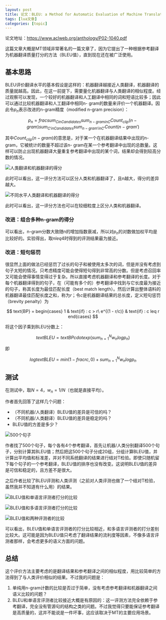 ```yaml
---
layout: post
title: 论文：BLEU: a Method for Automatic Evaluation of Machine Translation (ACL2002) 
tags: [lua文章]
categories: [topic]
---
```

论文地址：<https://www.aclweb.org/anthology/P02-1040.pdf>

这篇文章大概是MT领域非常著名的一篇文章了，因为它提出了一种根据参考翻译为机器翻译质量打分的方法（BLEU值），直到现在还在被广泛使用。

## 基本思路

BLEU评价翻译水平的基本假设是这样的：机器翻译越接近人类翻译，机器翻译的质量就越高。因此，在这一前提下，需要量化机器翻译与人类翻译的相似程度。经过观察可以发现，一个较好的机器翻译和人工翻译中相同的词和短语比较多；因此可以通过比较机器翻译和人工翻译中相同n-
gram的数量来评价一个机器翻译。因此令$p_n$表示改进的n-gram精度（modified n-gram precision）：

$$p_n = frac{sum_{C in {Candidates}} sum_{n-gram in C}
Count_{clip}(n-gram)}{sum_{C' in {Candidates}} sum_{n-gram' in C'}
Count(n-gram')}$$

其中$Count_{clip}(n-gram)$的意思是，对于某一个在机器翻译结果中出现的n-gram，它被统计的数量不超过该n-
gram在某一个参考翻译中出现的总数量。这样可以防止出现机器翻译大量重复参考翻译中出现的某个词，结果却会得到较高分数的情况。

![人类翻译和机器翻译的得分](https://zhanghuimeng.github.io/figure1.png)

此时可以看出，这一评分方法可以区分人类和机器翻译了，且n越大，得分的差异越大。

![不同水平人类翻译和机器翻译的得分](https://zhanghuimeng.github.io/figure2.png)

此时可以看出，这一评分方法也可以在较细粒度上区分人类和机器翻译。

### 改进：组合多种n-gram的得分

可以看出，n-gram分数大致随n的增加指数衰减，所以对$p_n$的对数做加权平均是比较好的。实验得出，取$n leq 4$时得到的评测结果最为接近。

### 改进：短句惩罚

很显然上面的做法已经惩罚了过长的句子和被使用太多次的词，但是并没有考虑到句子太短的情况。只考虑精度可能会使得短句得到非常高的分数。但是考虑召回率又可能会使得事情变得过于复杂。所以直接考虑机器翻译和参考翻译的长度。对于每个机器翻译得到的句子，在（可能有多个的）参考翻译中找到与它长度最为接近的句子，称其长度为最佳匹配长度（best
match length）。然后计算出整体语料的机器翻译最佳匹配长度之和，称为$r$；令$c$是机器翻译结果的总长度，定义短句惩罚（brevity
penalty）为

$$  
text{BP} =  
begin{cases}  
1 & text{if} : c > r\  
e^{(1 - r/c)} & text{if} : c leq r  
end{cases}  
$$

将这个因子乘到BLEU分数上：

$$text{BLEU} = text{BP} cdot exp{(sum_{n=1}^{N} w_n log{p_n})}$$

即

$$log{text{BLEU}} = min{(1 - frac{r}{c}, 0)} + sum_{n=1}^{N} w_n log{p_n}$$

## 测试

在测试中，取$N = 4$，$w_n = 1/N$（也就是直接平均）。

作者首先回答了这样几个问题：

  * （不同机器/人类翻译）BLEU值的差异是可信的吗？
  * （不同机器/人类翻译）BLEU值的差异是稳定的吗？
  * BLEU值的方差是多少？

![500个句子](https://zhanghuimeng.github.io/table1-2.png)

作者找了500个句子，每个各有4个参考翻译，首先让机器/人类分别翻译500个句子，分别计算其BLEU值；然后把这500个句子分成20组，分组计算BLEU值，并计算出平均值和标准差，并对不同系统翻译的结果进行结对T检验。即使只随机留下每个句子的一个参考翻译，BLEU值的排序也没有改变。这说明BLEU值的差异是可信和稳定的，且方差不是很大。

之后作者比较了BLEU评测和人类评测（之前对人类评测也做了一个结对T检验，虽然我并不知道有什么用）的结果。

![BLEU值和单语言评测者打分的比较](https://zhanghuimeng.github.io/figure5.png)

![BLEU值和多语言评测者打分的比较](https://zhanghuimeng.github.io/figure6.png)

![BLEU值和两种评测者的比较](https://zhanghuimeng.github.io/figure7.png)

可以看出，BLEU值和单语言评测者的打分比较相近，和多语言评测者的打分差别比较大。这可能是因为BLEU值只考虑了翻译结果的流利度等因素，不像多语言评测者那样，会考虑更多的语义方面的问题。

## 总结

这个评价方法主要考虑的是翻译结果和参考翻译之间的相似程度，用比较简单的方法得到了与人类评价相似的结果。不过我的问题是：

  1. 单纯用n-gram计数的比较是否过于简单，没有考虑参考翻译和机器翻译之间语义比较的问题？
  2. BLEU和单语言评测者比较接近大概是有原因的：这一评测方法完全依赖于参考翻译，完全没有管源句的结构之类的问题。不过我觉得只要能保证参考翻译是高质量的，这并不能说是一件坏事，这应该取决于MT的主要应用场景。